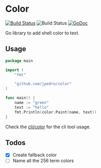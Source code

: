 # Color

[![Build Status](https://travis-ci.org/jpedro/color.svg?branch=master)](https://travis-ci.org/jpedro/color)
![Build Status](https://action-badges.now.sh/jpedro/color)
[![GoDoc](https://godoc.org/github.com/jpedro/color?status.svg)](https://godoc.org/github.com/jpedro/color)

Go library to add shell color to text.


## Usage

```go
package main

import (
    "fmt"

    "github.com/jpedro/color"
)

func main() {
    name := "green"
    text := "hello"
    fmt.Println(color.Paint(name, text))
}
```

Check the [cli/color](cli/color) for the cli tool usage.


## Todos

- [x] Create fallback color
- [ ] Name all the 256 term colors
